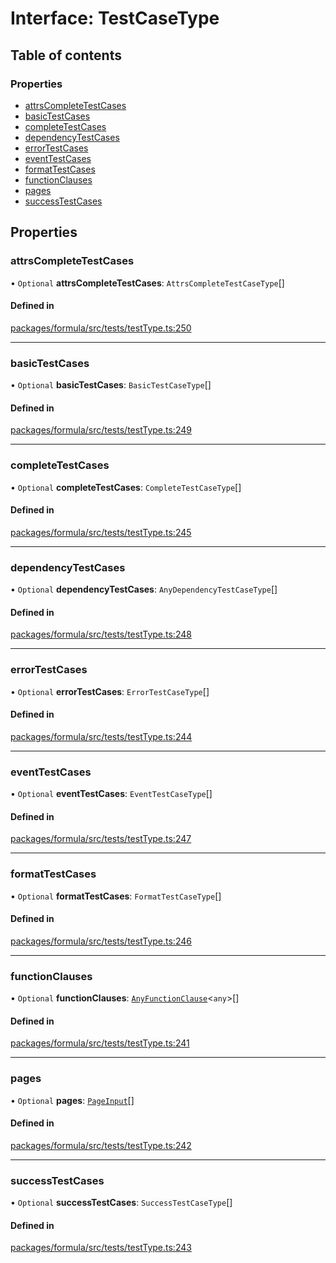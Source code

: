 # Interface: TestCaseType

## Table of contents

### Properties

- [attrsCompleteTestCases](TestCaseType.md#attrscompletetestcases)
- [basicTestCases](TestCaseType.md#basictestcases)
- [completeTestCases](TestCaseType.md#completetestcases)
- [dependencyTestCases](TestCaseType.md#dependencytestcases)
- [errorTestCases](TestCaseType.md#errortestcases)
- [eventTestCases](TestCaseType.md#eventtestcases)
- [formatTestCases](TestCaseType.md#formattestcases)
- [functionClauses](TestCaseType.md#functionclauses)
- [pages](TestCaseType.md#pages)
- [successTestCases](TestCaseType.md#successtestcases)

## Properties

### <a id="attrscompletetestcases" name="attrscompletetestcases"></a> attrsCompleteTestCases

• `Optional` **attrsCompleteTestCases**: `AttrsCompleteTestCaseType`[]

#### Defined in

[packages/formula/src/tests/testType.ts:250](https://github.com/mashcard/mashcard/blob/main/packages/formula/src/tests/testType.ts#L250)

---

### <a id="basictestcases" name="basictestcases"></a> basicTestCases

• `Optional` **basicTestCases**: `BasicTestCaseType`[]

#### Defined in

[packages/formula/src/tests/testType.ts:249](https://github.com/mashcard/mashcard/blob/main/packages/formula/src/tests/testType.ts#L249)

---

### <a id="completetestcases" name="completetestcases"></a> completeTestCases

• `Optional` **completeTestCases**: `CompleteTestCaseType`[]

#### Defined in

[packages/formula/src/tests/testType.ts:245](https://github.com/mashcard/mashcard/blob/main/packages/formula/src/tests/testType.ts#L245)

---

### <a id="dependencytestcases" name="dependencytestcases"></a> dependencyTestCases

• `Optional` **dependencyTestCases**: `AnyDependencyTestCaseType`[]

#### Defined in

[packages/formula/src/tests/testType.ts:248](https://github.com/mashcard/mashcard/blob/main/packages/formula/src/tests/testType.ts#L248)

---

### <a id="errortestcases" name="errortestcases"></a> errorTestCases

• `Optional` **errorTestCases**: `ErrorTestCaseType`[]

#### Defined in

[packages/formula/src/tests/testType.ts:244](https://github.com/mashcard/mashcard/blob/main/packages/formula/src/tests/testType.ts#L244)

---

### <a id="eventtestcases" name="eventtestcases"></a> eventTestCases

• `Optional` **eventTestCases**: `EventTestCaseType`[]

#### Defined in

[packages/formula/src/tests/testType.ts:247](https://github.com/mashcard/mashcard/blob/main/packages/formula/src/tests/testType.ts#L247)

---

### <a id="formattestcases" name="formattestcases"></a> formatTestCases

• `Optional` **formatTestCases**: `FormatTestCaseType`[]

#### Defined in

[packages/formula/src/tests/testType.ts:246](https://github.com/mashcard/mashcard/blob/main/packages/formula/src/tests/testType.ts#L246)

---

### <a id="functionclauses" name="functionclauses"></a> functionClauses

• `Optional` **functionClauses**: [`AnyFunctionClause`](AnyFunctionClause.md)<`any`\>[]

#### Defined in

[packages/formula/src/tests/testType.ts:241](https://github.com/mashcard/mashcard/blob/main/packages/formula/src/tests/testType.ts#L241)

---

### <a id="pages" name="pages"></a> pages

• `Optional` **pages**: [`PageInput`](PageInput.md)[]

#### Defined in

[packages/formula/src/tests/testType.ts:242](https://github.com/mashcard/mashcard/blob/main/packages/formula/src/tests/testType.ts#L242)

---

### <a id="successtestcases" name="successtestcases"></a> successTestCases

• `Optional` **successTestCases**: `SuccessTestCaseType`[]

#### Defined in

[packages/formula/src/tests/testType.ts:243](https://github.com/mashcard/mashcard/blob/main/packages/formula/src/tests/testType.ts#L243)
